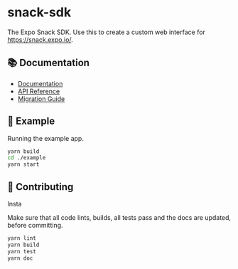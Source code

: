 # snack-sdk

The Expo Snack SDK. Use this to create a custom web interface for https://snack.expo.io/. 

## 📚 Documentation

- [Documentation](https://github.com/expo/snack/blob/main/docs/snack-sdk.md)
- [API Reference](https://github.com/expo/snack/blob/main/docs/snack-sdk-api.md)
- [Migration Guide](https://github.com/expo/snack/blob/main/docs/snack-sdk-migration.md)

## 🔎 Example

Running the example app.

```sh
yarn build
cd ./example
yarn start
```

## 👏 Contributing

Insta

Make sure that all code lints, builds, all tests pass and the docs are updated, before committing.

```sh
yarn lint
yarn build
yarn test
yarn doc
```